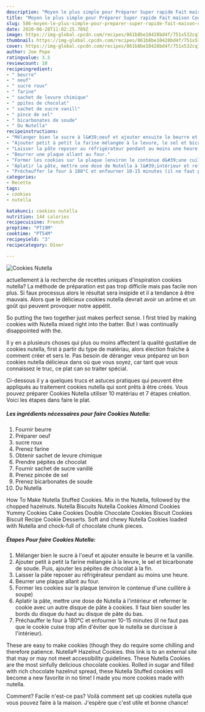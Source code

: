 ```yaml
---
description: "Moyen le plus simple pour Préparer Super rapide Fait maison Cookies Nutella"
title: "Moyen le plus simple pour Préparer Super rapide Fait maison Cookies Nutella"
slug: 586-moyen-le-plus-simple-pour-preparer-super-rapide-fait-maison-cookies-nutella
date: 2020-06-28T11:02:25.789Z
image: https://img-global.cpcdn.com/recipes/861b8be10428bd4f/751x532cq70/cookies-nutella-photo-principale-de-la-recette.jpg
thumbnail: https://img-global.cpcdn.com/recipes/861b8be10428bd4f/751x532cq70/cookies-nutella-photo-principale-de-la-recette.jpg
cover: https://img-global.cpcdn.com/recipes/861b8be10428bd4f/751x532cq70/cookies-nutella-photo-principale-de-la-recette.jpg
author: Joe Pope
ratingvalue: 3.5
reviewcount: 10
recipeingredient:
- " beurre"
- " oeuf"
- " sucre roux"
- " farine"
- " sachet de levure chimique"
- " ppites de chocolat"
- " sachet de sucre vanill"
- " pince de sel"
- " bicarbonates de soude"
- " Du Nutella"
recipeinstructions:
- "Mélanger bien le sucre à l&#39;oeuf et ajouter ensuite le beurre et la vanille."
- "Ajouter petit à petit la farine mélangée à la levure, le sel et bicarbonate de soude. Puis, ajouter les pépites de chocolat à la fin."
- "Laisser la pâte reposer au réfrigérateur pendant au moins une heure."
- "Beurrer une plaque allant au four."
- "Former les cookies sur la plaque (environ le contenue d&#39;une cuillère à soupe)"
- "Aplatir la pâte, mettre une dose de Nutella à l&#39;intérieur et refermer le cookie avec un autre disque de pâte à cookies. Il faut bien souder les bords du disque du haut au disque de pâte du bas."
- "Préchauffer le four à 180°C et enfourner 10-15 minutes (il ne faut pas que le cookie cuise trop afin d&#39;éviter que le nutella se durcisse à l&#39;intérieur)."
categories:
- Recette
tags:
- cookies
- nutella

katakunci: cookies nutella 
nutrition: 144 calories
recipecuisine: French
preptime: "PT19M"
cooktime: "PT54M"
recipeyield: "3"
recipecategory: Dîner

---
```



![Cookies Nutella](https://img-global.cpcdn.com/recipes/861b8be10428bd4f/751x532cq70/cookies-nutella-photo-principale-de-la-recette.jpg)

actuellement à la recherche de recettes uniques d'inspiration cookies nutella? La méthode de préparation est pas trop difficile mais pas facile non plus. Si faux processus alors le résultat sera insipide et il a tendance à être mauvais. Alors que le délicieux cookies nutella devrait avoir un arôme et un goût qui peuvent provoquer notre appétit.

So putting the two together just makes perfect sense. I first tried by making cookies with Nutella mixed right into the batter. But I was continually disappointed with the.

Il y en a plusieurs choses qui plus ou moins affectent la qualité gustative de cookies nutella, first à partir du type de matériau, alors élection fraîche à comment créer et sers le. Pas besoin de déranger veux préparez un bon cookies nutella délicieux dans où que vous soyez, car tant que vous connaissez le truc, ce plat can so traiter spécial.


Ci-dessous il y a quelques trucs et astuces pratiques qui peuvent être appliqués au traitement cookies nutella qui sont prêts à être créés. Vous pouvez préparer Cookies Nutella utiliser 10 matériau et 7 étapes création. Voici les étapes dans faire le plat.

<!--inarticleads1-->

##### Les ingrédients nécessaires pour faire Cookies Nutella:

1. Fournir  beurre
1. Préparer  oeuf
1.   sucre roux
1. Prenez  farine
1. Obtenir  sachet de levure chimique
1. Prendre  pépites de chocolat
1. Fournir  sachet de sucre vanillé
1. Prenez  pincée de sel
1. Prenez  bicarbonates de soude
1.   Du Nutella


How To Make Nutella Stuffed Cookies. Mix in the Nutella, followed by the chopped hazelnuts. Nutella Biscuits Nutella Cookies Almond Cookies Yummy Cookies Cake Cookies Double Chocolate Cookies Biscuit Cookies Biscuit Recipe Cookie Desserts. Soft and chewy Nutella Cookies loaded with Nutella and chock-full of chocolate chunk pieces. 

<!--inarticleads2-->

##### Étapes Pour faire Cookies Nutella:

1. Mélanger bien le sucre à l&#39;oeuf et ajouter ensuite le beurre et la vanille.
1. Ajouter petit à petit la farine mélangée à la levure, le sel et bicarbonate de soude. Puis, ajouter les pépites de chocolat à la fin.
1. Laisser la pâte reposer au réfrigérateur pendant au moins une heure.
1. Beurrer une plaque allant au four.
1. Former les cookies sur la plaque (environ le contenue d&#39;une cuillère à soupe)
1. Aplatir la pâte, mettre une dose de Nutella à l&#39;intérieur et refermer le cookie avec un autre disque de pâte à cookies. Il faut bien souder les bords du disque du haut au disque de pâte du bas.
1. Préchauffer le four à 180°C et enfourner 10-15 minutes (il ne faut pas que le cookie cuise trop afin d&#39;éviter que le nutella se durcisse à l&#39;intérieur).


These are easy to make cookies (though they do require some chilling and therefore patience. Nutella® Hazelnut Cookies. this link is to an external site that may or may not meet accessibility guidelines. These Nutella Cookies are the most sinfully delicious chocolate cookies. Rolled in sugar and filled with rich chocolate hazelnut spread, these Nutella Stuffed cookies will become a new favorite in no time! I made you more cookies made with nutella. 


Comment? Facile n'est-ce pas? Voilà comment set up cookies nutella que vous pouvez faire à la maison. J'espère que c'est utile et bonne chance!
